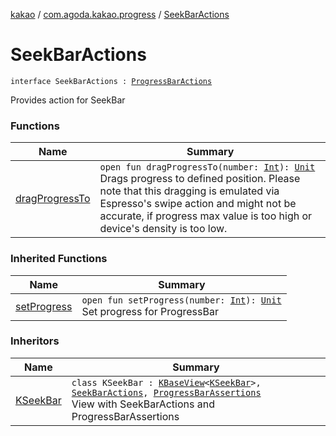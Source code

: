 [kakao](../../index.md) / [com.agoda.kakao.progress](../index.md) / [SeekBarActions](./index.md)

# SeekBarActions

`interface SeekBarActions : `[`ProgressBarActions`](../-progress-bar-actions/index.md)

Provides action for SeekBar

### Functions

| Name | Summary |
|---|---|
| [dragProgressTo](drag-progress-to.md) | `open fun dragProgressTo(number: `[`Int`](https://kotlinlang.org/api/latest/jvm/stdlib/kotlin/-int/index.html)`): `[`Unit`](https://kotlinlang.org/api/latest/jvm/stdlib/kotlin/-unit/index.html)<br>Drags progress to defined position. Please note that this dragging is emulated via Espresso's swipe action and might not be accurate, if progress max value is too high or device's density is too low. |

### Inherited Functions

| Name | Summary |
|---|---|
| [setProgress](../-progress-bar-actions/set-progress.md) | `open fun setProgress(number: `[`Int`](https://kotlinlang.org/api/latest/jvm/stdlib/kotlin/-int/index.html)`): `[`Unit`](https://kotlinlang.org/api/latest/jvm/stdlib/kotlin/-unit/index.html)<br>Set progress for ProgressBar |

### Inheritors

| Name | Summary |
|---|---|
| [KSeekBar](../-k-seek-bar/index.md) | `class KSeekBar : `[`KBaseView`](../../com.agoda.kakao.common.views/-k-base-view/index.md)`<`[`KSeekBar`](../-k-seek-bar/index.md)`>, `[`SeekBarActions`](./index.md)`, `[`ProgressBarAssertions`](../-progress-bar-assertions/index.md)<br>View with SeekBarActions and ProgressBarAssertions |
